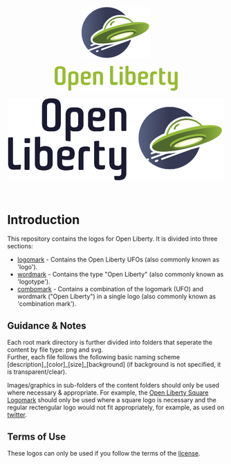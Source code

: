<p align="center">
  <a href="logomark/png/">
    <img src="logomark/png/OL_logomark_80_on_white.png" alt="Open Liberty logomark" title="Open Liberty UFO logomark">
  </a>
</p>
<p align="center">
  <a href="wordmark/png/">
    <img src="wordmark/png/OL_wordmark_green_big.png" alt="Open Liberty wordmark" title="Open Liberty wordmark">
  </a>
</p>
<p align="center">
  <a href="combomark/png/">
    <img src="combomark/png/OL_logoStacked_navy_on_white.png" alt="Open Liberty combniation mark" title="Open Liberty combniation mark" width=500px>
  </a>
</p>
<br />

# Introduction
This repository contains the logos for Open Liberty.  It is divided into three sections:
- [logomark](/logomark/) - Contains the Open Liberty UFOs (also commonly known as 'logo').
- [wordmark](/wordmark/) - Contains the type "Open Liberty" (also commonly known as 'logotype').
- [combomark](/combomark/) - Contains a combination of the logomark (UFO) and wordmark ("Open Liberty") in a single logo (also commonly known as 'combination mark').

## Guidance & Notes
Each root mark directory is further divided into folders that seperate the content by file type: png and svg.  
Further, each file follows the following basic naming scheme [description]\_[color]\_[size]\_[background] (if background is not specified, it is transparent/clear).  

Images/graphics in sub-folders of the content folders should only be used where necessary & appropriate.  For example, the [Open Liberty Square Logomark](logomark/png/square/OL_logomark_square_392.png) should only be used where a square logo is necessary and the regular rectengular logo would not fit appropriately, for example, as used on [twitter](https://twitter.com/openlibertyio).

## Terms of Use
These logos can only be used if you follow the terms of the [license](/LICENSE.adoc).
